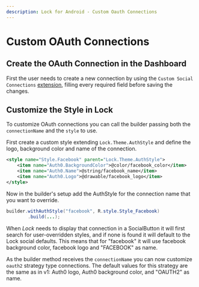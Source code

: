 ```yaml
---
description: Lock for Android - Custom Oauth Connections
---
```


# Custom OAuth Connections

## Create the OAuth Connection in the Dashboard

First the user needs to create a new connection by using the `Custom Social Connections` [extension](https://manage.auth0.com/#/extensions), filling every required field before saving the changes.

## Customize the Style in Lock

To customize OAuth connections you can call the builder passing both the `connectionName` and the `style` to use.

First create a custom style extending `Lock.Theme.AuthStyle` and define the logo, background color and name of the connection.

```xml
<style name="Style.Facebook" parent="Lock.Theme.AuthStyle">
    <item name="Auth0.BackgroundColor">@color/facebook_color</item>
    <item name="Auth0.Name">@string/facebook_name</item>
    <item name="Auth0.Logo">@drawable/facebook_logo</item>
</style>
```

Now in the builder's setup add the AuthStyle for the connection name that you want to override.

```java
builder.withAuthStyle("facebook", R.style.Style_Facebook)
        .build(...);
```

When *Lock* needs to display that connection in a SocialButton it will first search for user-overridden styles, and if none is found it will default to the Lock social defaults. This means that for "facebook" it will use facebook background color, facebook logo and "FACEBOOK" as name. 

As the builder method receives the `connectionName` you can now customize `oauth2` strategy type connections. The default values for this strategy are the same as in v1: Auth0 logo, Auth0 background color, and "OAUTH2" as name.
